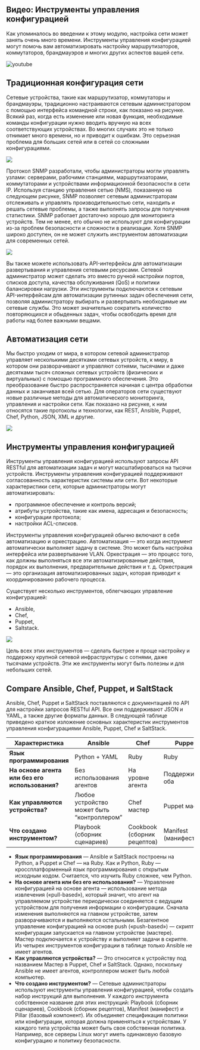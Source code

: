 <!-- 14.5.1 -->
## Видео: Инструменты управления конфигурацией

Как упоминалось во введении к этому модулю, настройка сети может занять очень много времени. Инструменты управления конфигурацией могут помочь вам автоматизировать настройку маршрутизаторов, коммутаторов, брандмауэров и многих других аспектов вашей сети.

![youtube](https://www.youtube.com/watch?v=-EHtbTcC_G4)

<!-- 14.5.2 -->
## Традиционная конфигурация сети

Сетевые устройства, такие как маршрутизатор, коммутаторы и брандмауэры, традиционно настраиваются сетевым администратором с помощью интерфейса командной строки, как показано на рисунке. Всякий раз, когда есть изменение или новая функция, необходимые команды конфигурации нужно вводить вручную на всех соответствующих устройствах. Во многих случаях это не только отнимает много времени, но и приводит к ошибкам. Это серьезная проблема для больших сетей или в сетей со сложными конфигурациями.

![](./assets/14.5.2-1.svg)
<!-- /courses/ensa-dl/ae8eb39a-34fd-11eb-ba19-f1886492e0e4/aeb686f0-34fd-11eb-ba19-f1886492e0e4/assets/c7392183-1c46-11ea-af56-e368b99e9723.svg -->

<!--
На рисунке показан сетевой администратор, использующий интерфейс командной строки для настройки сетевых устройств. Сетевой администратор сидит за компьютерным столом. Двухсторонние стрелки, помеченные как CLI, указывают от него на маршрутизатор, коммутатор ATM и коммутатор.
-->

Протокол SNMP разработали, чтобы администраторы могли управлять узлами: серверами, рабочими станциями, маршрутизаторами, коммутаторами и устройствами информационной безопасности в сети IP. Используя станцию управления сетью (NMS), показанную на следующем рисунке, SNMP позволяет сетевым администраторам отслеживать и управлять производительностью сети, находить и решать сетевые проблемы, а также выполнять запросы для получения статистики. SNMP работает достаточно хорошо для мониторинга устройств. Тем не менее, его обычно не используют для конфигурации из-за проблем безопасности и сложности в реализации. Хотя SNMP широко доступен, он не может служить инструментом автоматизации для современных сетей.

![](./assets/14.5.2-2.svg)
<!-- /courses/ensa-dl/ae8eb39a-34fd-11eb-ba19-f1886492e0e4/aeb686f0-34fd-11eb-ba19-f1886492e0e4/assets/c7396fa1-1c46-11ea-af56-e368b99e9723.svg -->

<!--
На рисунке показана станция управления сетью (NMS), использующая SNMP для управления устройствами. Двухсторонние стрелки, обозначенные SNMP, идут от NMS к маршрутизатору, коммутатору ATM и коммутатору.
-->

Вы также можете использовать API-интерфейсы для автоматизации развертывания и управления сетевыми ресурсами. Сетевой администратор может сделать это вместо ручной настройки портов, списков доступа, качества обслуживания (QoS) и политики балансировки нагрузки. Эти инструменты подключаются к сетевым API-интерфейсам для автоматизации рутинных задач обеспечения сети, позволяя администратору выбирать и развертывать необходимые им сетевые службы. Это может значительно сократить количество повторяющихся и обыденных задач, чтобы освободить время для работы над более важными вещами.

<!-- 14.5.3 -->
## Автоматизация сети

Мы быстро уходим от мира, в котором сетевой администратор управляет несколькими десятками сетевых устройств, к миру, в котором они разворачивают и управляют сотнями, тысячами и даже десятками тысяч сложных сетевых устройств (физических и виртуальных) с помощью программного обеспечения. Это преобразование быстро распространяется начиная с центра обработки данных и заканчивая всей сетью. Для операторов сети существуют новые различные методы для автоматического мониторинга, управления и настройки сети. Как показано на рисунке, к ним относятся такие протоколы и технологии, как REST, Ansible, Puppet, Chef, Python, JSON, XML и другие.

![](./assets/14.5.3.svg)
<!-- /courses/ensa-dl/ae8eb39a-34fd-11eb-ba19-f1886492e0e4/aeb686f0-34fd-11eb-ba19-f1886492e0e4/assets/c739bdc0-1c46-11ea-af56-e368b99e9723.svg -->

<!--
На рисунке показаны протоколы и технологии автоматизации сети. В верхней части показаны облачные и веб-приложения с протоколами и технологиями: Puppet, Ansible, Python, REST, NETCONF, Chef, Saltstack, JSON/XML, JSON/RPC и OpenStack. Двухсторонние стрелки указывают из облака, веб-приложений, протоколов и технологий на маршрутизатор, коммутатор и коммутатор ATM.
-->

<!-- 14.5.4 -->
## Инструменты управления конфигурацией

Инструменты управления конфигурацией используют запросы API RESTful для автоматизации задач и могут масштабироваться на тысячи устройств. Инструменты управления конфигурацией поддерживают согласованность характеристик системы или сети. Вот некоторые характеристики сети, которые администраторы могут автоматизировать:

* программное обеспечение и контроль версий;
* атрибуты устройства, такие как имена, адресация и безопасность;
* конфигурации протокола;
* настройки ACL-списков.

Инструменты управления конфигурацией обычно включают в себя автоматизацию и оркестрацию. Автоматизация — это когда инструмент автоматически выполняет задачу в системе. Это может быть настройка интерфейса или развертывание VLAN. Оркестрация — это процесс того, как должны выполняться все эти автоматизированные действия, порядок их выполнения, предварительные действия и т. д. Оркестрация — это организация автоматизированных задач, которая приводит к координированию рабочего процесса.

Существует несколько инструментов, облегчающих управление конфигурацией:

* Ansible,
* Chef,
* Puppet,
* Saltstack.

![](./assets/14.5.4.png)

Цель всех этих инструментов — сделать быстрее и проще настройку и поддержку крупной сетевой инфраструктуры с сотнями, даже тысячами устройств. Эти же инструменты могут быть полезны и для небольших сетей.

<!-- 14.5.5 -->
## Compare Ansible, Chef, Puppet, и SaltStack

Ansible, Chef, Puppet и SaltStack поставляются с документацией по API для настройки запросов RESTful API. Все они поддерживают JSON и YAML, а также другие форматы данных. В следующей таблице приведено краткое изложение основных характеристик инструментов управления конфигурациями Ansible, Puppet, Chef и SaltStack.

| Характеристика | Ansible | Chef | Puppet | Saltstack |
| --- | --- | --- | --- | --- |
| **Язык программирования** | Python + YAML | Ruby | Ruby | Python |
| **На основе агента или без его использования?** | Без использования агентов | На уровне агента | Поддерживает оба | Поддерживает оба |
| **Как управляются устройства?** | Любое устройство может быть “контроллером” | Chef мастер | Puppet мастер | Salt мастер |
| **Что создано инструментом?** | Playbook (сборник сценариев) | Cookbook (сборник рецептов) | Manifest (манифест) | Pillar (базовый компонент) |

*   **Язык программирования** — Ansible и SaltStack построены на Python, а Puppet и Chef — на Ruby. Как и Python, Ruby — кроссплатформенный язык программирования с открытым исходным кодом. Считается, что изучить Ruby сложнее, чем Python.
*   **На основе агента или без его использования?** — Управление конфигурацией на основе агента — использование метода извлечения («pull-based»), который значит, что агент на управляемом устройстве периодически соединяется с ведущим устройством для получения информации о конфигурации. Сначала изменения выполняются на главном устройстве, затем разворачиваются и выполняются остальными. Безагентное управление конфигурацией на основе push («push-based») — скрипт конфигурации запускается на главном устройстве (мастере). Мастер подключается к устройству и выполняет задачи в скрипте. Из четырех инструментов конфигурации в таблице только Ansible не имеет агентов.
*   **Как управляются устройства?** — Это относится к устройству под названием Мастер в Puppet, Chef и SaltStack. Однако, поскольку Ansible не имеет агентов, контроллером может быть любой компьютер.
*   **Что создано инструментом?** — Сетевые администраторы используют инструменты управления конфигурацией, чтобы создать набор инструкций для выполнения. У каждого инструмента собственное название для этих инструкций: Playbook (сборник сценариев), Cookbook (сборник рецептов), Manifest (манифест) и Pillar (базовый компонент). Их объединяет спецификация политики или конфигурации, которая должна применяться к устройствам. У каждого типа устройства может быть своя собственная политика. Например, все серверы Linux могут иметь одинаковую базовую конфигурацию и политику безопасности.

<!-- 14.5.6 -->
<!-- quiz -->

